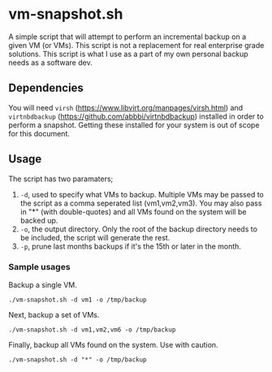 # vm-snapshot.sh
A simple script that will attempt to perform an incremental backup on a given 
VM (or VMs).  This script is not a replacement for real enterprise grade 
solutions.  This script is what I use as a part of my own personal backup
needs as a software dev.

## Dependencies
You will need `virsh` (https://www.libvirt.org/manpages/virsh.html) and 
`virtnbdbackup` (https://github.com/abbbi/virtnbdbackup) installed in order
 to perform a snapshot.  Getting these installed for your system is out of 
scope for this document.

## Usage
The script has two paramaters;
 1. `-d`, used to specify what VMs to backup.  Multiple VMs may be passed to
    the script as a comma seperated list (vm1,vm2,vm3).  You may also pass in
    "*" (with double-quotes) and all VMs found on the system will be backed up.
 2. `-o`, the output directory.  Only the root of the backup directory needs to
    be included, the script will generate the rest.
 3. `-p`, prune last months backups if it's the 15th or later in the month.

### Sample usages
Backup a single VM.
```
./vm-snapshot.sh -d vm1 -o /tmp/backup 
```

Next, backup a set of VMs.
```
./vm-snapshot.sh -d vm1,vm2,vm6 -o /tmp/backup 
```

Finally, backup all VMs found on the system.  Use with caution.

```
./vm-snapshot.sh -d "*" -o /tmp/backup 
```
